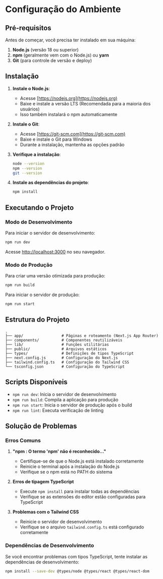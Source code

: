 # Configuração do Ambiente

## Pré-requisitos

Antes de começar, você precisa ter instalado em sua máquina:

1. **Node.js** (versão 18 ou superior)
2. **npm** (geralmente vem com o Node.js) ou **yarn**
3. **Git** (para controle de versão e deploy)

## Instalação

1. **Instale o Node.js**:
   - Acesse [https://nodejs.org](https://nodejs.org)
   - Baixe e instale a versão LTS (Recomendada para a maioria dos usuários)
   - Isso também instalará o npm automaticamente

2. **Instale o Git**:
   - Acesse [https://git-scm.com](https://git-scm.com)
   - Baixe e instale o Git para Windows
   - Durante a instalação, mantenha as opções padrão

3. **Verifique a instalação**:
   ```bash
   node --version
   npm --version
   git --version
   ```

4. **Instale as dependências do projeto**:
   ```bash
   npm install
   ```

## Executando o Projeto

### Modo de Desenvolvimento

Para iniciar o servidor de desenvolvimento:

```bash
npm run dev
```

Acesse [http://localhost:3000](http://localhost:3000) no seu navegador.

### Modo de Produção

Para criar uma versão otimizada para produção:

```bash
npm run build
```

Para iniciar o servidor de produção:

```bash
npm run start
```

## Estrutura do Projeto

```
.
├── app/                 # Páginas e roteamento (Next.js App Router)
├── components/          # Componentes reutilizáveis
├── lib/                 # Funções utilitárias
├── public/              # Arquivos estáticos
├── types/               # Definições de tipos TypeScript
├── next.config.js       # Configuração do Next.js
├── tailwind.config.ts   # Configuração do Tailwind CSS
└── tsconfig.json        # Configuração do TypeScript
```

## Scripts Disponíveis

- `npm run dev`: Inicia o servidor de desenvolvimento
- `npm run build`: Compila a aplicação para produção
- `npm run start`: Inicia o servidor de produção após o build
- `npm run lint`: Executa verificação de linting

## Solução de Problemas

### Erros Comuns

1. **"npm : O termo 'npm' não é reconhecido..."**
   - Certifique-se de que o Node.js está instalado corretamente
   - Reinicie o terminal após a instalação do Node.js
   - Verifique se o npm está no PATH do sistema

2. **Erros de tipagem TypeScript**
   - Execute `npm install` para instalar todas as dependências
   - Verifique se as extensões do editor estão configuradas para TypeScript

3. **Problemas com o Tailwind CSS**
   - Reinicie o servidor de desenvolvimento
   - Verifique se o arquivo `tailwind.config.ts` está configurado corretamente

### Dependências de Desenvolvimento

Se você encontrar problemas com tipos TypeScript, tente instalar as dependências de desenvolvimento:

```bash
npm install --save-dev @types/node @types/react @types/react-dom
```